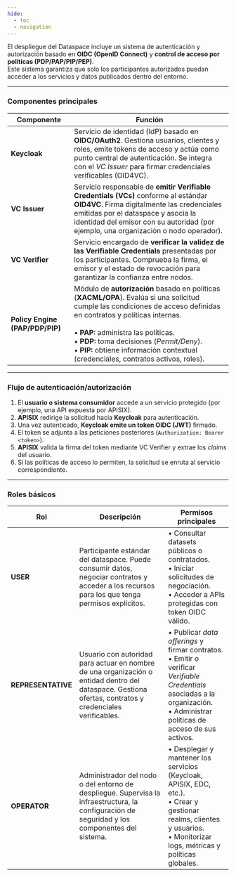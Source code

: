```yaml
---
hide:
  - toc
  - navigation
---
```

El despliegue del Dataspace incluye un sistema de autenticación y autorización basado en **OIDC (OpenID Connect)** y **control de acceso por políticas (PDP/PAP/PIP/PEP)**.  
Este sistema garantiza que solo los participantes autorizados puedan acceder a los servicios y datos publicados dentro del entorno.

---

### Componentes principales

| Componente | Función |
|-------------|----------|
| **Keycloak** | Servicio de identidad (IdP) basado en **OIDC/OAuth2**. Gestiona usuarios, clientes y roles, emite tokens de acceso y actúa como punto central de autenticación. Se integra con el *VC Issuer* para firmar credenciales verificables (OID4VC). |
| **VC Issuer** | Servicio responsable de **emitir Verifiable Credentials (VCs)** conforme al estándar **OID4VC**. Firma digitalmente las credenciales emitidas por el dataspace y asocia la identidad del emisor con su autoridad (por ejemplo, una organización o nodo operador). |
| **VC Verifier** | Servicio encargado de **verificar la validez de las Verifiable Credentials** presentadas por los participantes. Comprueba la firma, el emisor y el estado de revocación para garantizar la confianza entre nodos. |
| **Policy Engine (PAP/PDP/PIP)** | Módulo de **autorización** basado en políticas (**XACML/OPA**). Evalúa si una solicitud cumple las condiciones de acceso definidas en contratos y políticas internas.<br><br>• **PAP:** administra las políticas.<br>• **PDP:** toma decisiones (*Permit/Deny*).<br>• **PIP:** obtiene información contextual (credenciales, contratos activos, roles). |


---

### Flujo de autenticación/autorización

1. El **usuario o sistema consumidor** accede a un servicio protegido (por ejemplo, una API expuesta por APISIX).  
2. **APISIX** redirige la solicitud hacia **Keycloak** para autenticación.  
3. Una vez autenticado, **Keycloak emite un token OIDC (JWT)** firmado.  
4. El token se adjunta a las peticiones posteriores (`Authorization: Bearer <token>`).  
5. **APISIX** valida la firma del token mediante VC Verifier y extrae los *claims* del usuario.  
6. Si las políticas de acceso lo permiten, la solicitud se enruta al servicio correspondiente.

---

### Roles básicos

| Rol | Descripción | Permisos principales |
|------|--------------|----------------------|
| **USER** | Participante estándar del dataspace. Puede consumir datos, negociar contratos y acceder a los recursos para los que tenga permisos explícitos. | • Consultar datasets públicos o contratados.<br>• Iniciar solicitudes de negociación.<br>• Acceder a APIs protegidas con token OIDC válido. |
| **REPRESENTATIVE** | Usuario con autoridad para actuar en nombre de una organización o entidad dentro del dataspace. Gestiona ofertas, contratos y credenciales verificables. | • Publicar *data offerings* y firmar contratos.<br>• Emitir o verificar *Verifiable Credentials* asociadas a la organización.<br>• Administrar políticas de acceso de sus activos. |
| **OPERATOR** | Administrador del nodo o del entorno de despliegue. Supervisa la infraestructura, la configuración de seguridad y los componentes del sistema. | • Desplegar y mantener los servicios (Keycloak, APISIX, EDC, etc.).<br>• Crear y gestionar realms, clientes y usuarios.<br>• Monitorizar logs, métricas y políticas globales. |


